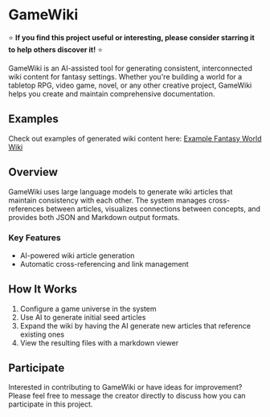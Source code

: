 # GameWiki

⭐ **If you find this project useful or interesting, please consider starring it to help others discover it!** ⭐

GameWiki is an AI-assisted tool for generating consistent, interconnected wiki content for fantasy settings. Whether you're building a world for a tabletop RPG, video game, novel, or any other creative project, GameWiki helps you create and maintain comprehensive documentation.

## Examples

Check out examples of generated wiki content here:
[Example Fantasy World Wiki](https://github.com/qemqemqem/gamewiki/tree/main/multiverse/world1/wiki/docs)

## Overview

GameWiki uses large language models to generate wiki articles that maintain consistency with each other. The system manages cross-references between articles, visualizes connections between concepts, and provides both JSON and Markdown output formats.

### Key Features

- AI-powered wiki article generation
- Automatic cross-referencing and link management

## How It Works

1. Configure a game universe in the system
2. Use AI to generate initial seed articles
3. Expand the wiki by having the AI generate new articles that reference existing ones
4. View the resulting files with a markdown viewer

## Participate

Interested in contributing to GameWiki or have ideas for improvement? Please feel free to message the creator directly to discuss how you can participate in this project.
